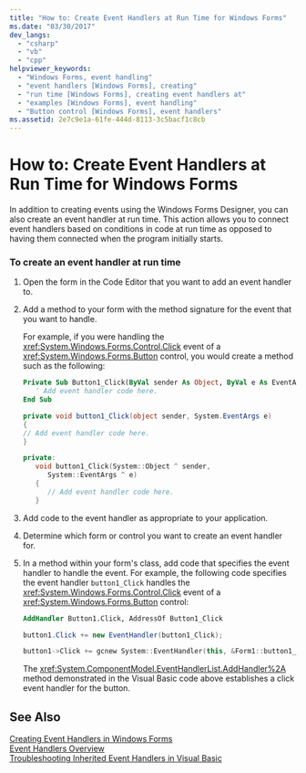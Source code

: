 ```yaml
---
title: "How to: Create Event Handlers at Run Time for Windows Forms"
ms.date: "03/30/2017"
dev_langs: 
  - "csharp"
  - "vb"
  - "cpp"
helpviewer_keywords: 
  - "Windows Forms, event handling"
  - "event handlers [Windows Forms], creating"
  - "run time [Windows Forms], creating event handlers at"
  - "examples [Windows Forms], event handling"
  - "Button control [Windows Forms], event handlers"
ms.assetid: 2e7c9e1a-61fe-444d-8113-3c5bacf1c8cb
---
```

# How to: Create Event Handlers at Run Time for Windows Forms
In addition to creating events using the Windows Forms Designer, you can also create an event handler at run time. This action allows you to connect event handlers based on conditions in code at run time as opposed to having them connected when the program initially starts.  
  
### To create an event handler at run time  
  
1. Open the form in the Code Editor that you want to add an event handler to.  
  
2. Add a method to your form with the method signature for the event that you want to handle.  
  
    For example, if you were handling the <xref:System.Windows.Forms.Control.Click> event of a <xref:System.Windows.Forms.Button> control, you would create a method such as the following:  
  
   ```vb  
   Private Sub Button1_Click(ByVal sender As Object, ByVal e As EventArgs)  
      ' Add event handler code here.  
   End Sub  
   ```  
  
   ```csharp  
   private void button1_Click(object sender, System.EventArgs e)   
   {  
   // Add event handler code here.  
   }  
   ```  
  
   ```cpp  
   private:  
      void button1_Click(System::Object ^ sender,   
         System::EventArgs ^ e)  
      {  
         // Add event handler code here.  
      }  
   ```  
  
3. Add code to the event handler as appropriate to your application.  
  
4. Determine which form or control you want to create an event handler for.  
  
5. In a method within your form's class, add code that specifies the event handler to handle the event. For example, the following code specifies the event handler `button1_Click` handles the <xref:System.Windows.Forms.Control.Click> event of a <xref:System.Windows.Forms.Button> control:  
  
   ```vb  
   AddHandler Button1.Click, AddressOf Button1_Click  
   ```  
  
   ```csharp  
   button1.Click += new EventHandler(button1_Click);  
   ```  
  
   ```cpp  
   button1->Click += gcnew System::EventHandler(this, &Form1::button1_Click);  
   ```  
  
    The <xref:System.ComponentModel.EventHandlerList.AddHandler%2A> method demonstrated in the Visual Basic code above establishes a click event handler for the button.  
  
## See Also  
 [Creating Event Handlers in Windows Forms](../../../docs/framework/winforms/creating-event-handlers-in-windows-forms.md)  
 [Event Handlers Overview](../../../docs/framework/winforms/event-handlers-overview-windows-forms.md)  
 [Troubleshooting Inherited Event Handlers in Visual Basic](~/docs/visual-basic/programming-guide/language-features/events/troubleshooting-inherited-event-handlers.md)
